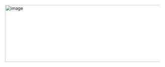 

<img width="907" height="186" alt="image" src="https://github.com/user-attachments/assets/38da6f19-2cc2-45ab-bff6-3afa6fa8eef0" />
